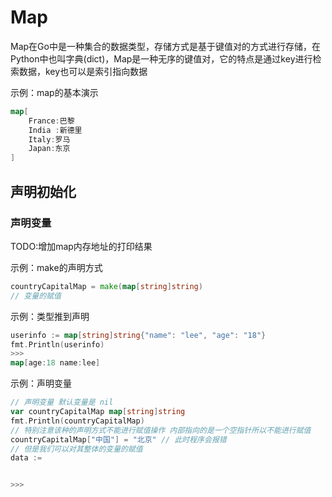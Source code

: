 # Map

Map在Go中是一种集合的数据类型，存储方式是基于键值对的方式进行存储，在Python中也叫字典(dict)，Map是一种无序的键值对，它的特点是通过key进行检索数据，key也可以是索引指向数据

示例：map的基本演示
```go
map[
    France:巴黎 
    India :新德里 
    Italy:罗马 
    Japan:东京
]
```
## 声明初始化

### 声明变量


TODO:增加map内存地址的打印结果

示例：make的声明方式
```go
countryCapitalMap = make(map[string]string)
// 变量的赋值


```

示例：类型推到声明
```go
userinfo := map[string]string{"name": "lee", "age": "18"}
fmt.Println(userinfo)
>>>
map[age:18 name:lee]
```
示例：声明变量
```go
// 声明变量 默认变量是 nil
var countryCapitalMap map[string]string
fmt.Println(countryCapitalMap)
// 特别注意该种的声明方式不能进行赋值操作 内部指向的是一个空指针所以不能进行赋值
countryCapitalMap["中国"] = "北京" // 此时程序会报错
// 但是我们可以对其整体的变量的赋值
data := 


>>>

```







